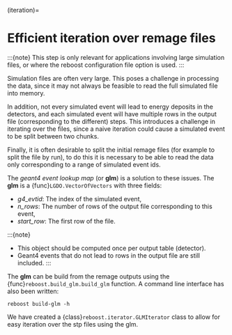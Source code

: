 (iteration)=

# Efficient iteration over remage files

:::{note} This step is only relevant for applications involving large simulation
files, or where the reboost configuration file option is used. :::

Simulation files are often very large. This poses a challenge in processing the
data, since it may not always be feasible to read the full simulated file into
memory.

In addition, not every simulated event will lead to energy deposits in the
detectors, and each simulated event will have multiple rows in the output file
(corresponding to the different) steps. This introduces a challenge in iterating
over the files, since a naive iteration could cause a simulated event to be
split between two chunks.

Finally, it is often desirable to split the initial remage files (for example to
split the file by run), to do this it is necessary to be able to read the data
only corresponding to a range of simulated event ids.

The _geant4 event lookup map_ (or **glm**) is a solution to these issues. The
**glm** is a {func}`LGDO.VectorOfVectors` with three fields:

- _g4_evtid_: The index of the simulated event,
- _n_rows_: The number of rows of the output file corresponding to this event,
- _start_row_: The first row of the file.

:::{note}

- This object should be computed once per output table (detector).
- Geant4 events that do not lead to rows in the output file are still included.
  :::

The **glm** can be build from the remage outputs using the
{func}`reboost.build_glm.build_glm` function. A command line interface has also
been written:

```console
reboost build-glm -h
```

We have created a {class}`reboost.iterator.GLMIterator` class to allow for easy
iteration over the stp files using the glm.

